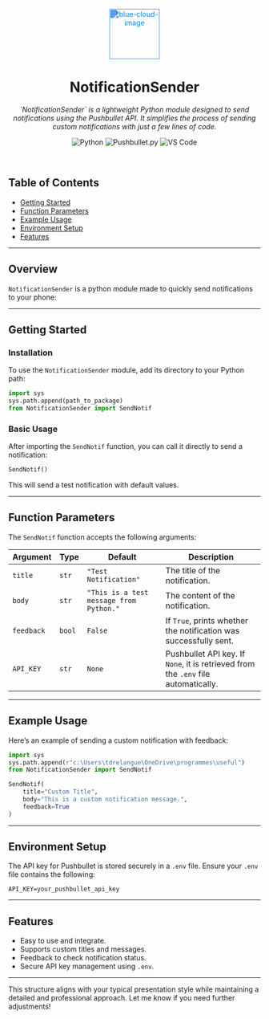 <p align="center">
  <img src="https://img.icons8.com/color/bell" width="100" alt="blue-cloud-image" style="filter: invert(32%) sepia(85%) saturate(3188%) hue-rotate(189deg) brightness(98%) contrast(95%);">
</p>
<p align="center">
    <h1 align="center">NotificationSender</h1>
</p>

<p align="center">
    <em>
    `NotificationSender` is a lightweight Python module designed to send notifications using the Pushbullet API. It simplifies the process of sending custom notifications with just a few lines of code.
    </em>
</p>

<p align="center"> 
  <img src="https://img.shields.io/badge/Python-3776AB.svg?style=flat&logo=Python&logoColor=white" alt="Python"> 
  <img src="https://img.shields.io/badge/Pushbullet.py-00C853.svg?style=flat&logo=pushbullet&logoColor=white" alt="Pushbullet.py">
  <img src="https://img.shields.io/badge/VS%20Code-007ACC.svg?style=flat&logo=visual-studio-code&logoColor=white" alt="VS Code">
</p>

<br>

## **Table of Contents**
- [Getting Started](#getting-started)
- [Function Parameters](#function-parameters)
- [Example Usage](#example-usage)
- [Environment Setup](#environment-setup)
- [Features](#features)

---

## **Overview**
`NotificationSender` is a python module made to quickly send notifications to your phone:

---

## **Getting Started**

### **Installation**
To use the `NotificationSender` module, add its directory to your Python path:

```python
import sys
sys.path.append(path_to_package)
from NotificationSender import SendNotif
```

### **Basic Usage**
After importing the `SendNotif` function, you can call it directly to send a notification:

```python
SendNotif()
```

This will send a test notification with default values.

---

## **Function Parameters**
The `SendNotif` function accepts the following arguments:

| **Argument** | **Type**    | **Default**           | **Description**                                                                 |
|--------------|-------------|-----------------------|---------------------------------------------------------------------------------|
| `title`      | `str`       | `"Test Notification"` | The title of the notification.                                                 |
| `body`       | `str`       | `"This is a test message from Python."` | The content of the notification.                                |
| `feedback`   | `bool`      | `False`              | If `True`, prints whether the notification was successfully sent.               |
| `API_KEY`    | `str`       | `None`               | Pushbullet API key. If `None`, it is retrieved from the `.env` file automatically. |

---

## **Example Usage**
Here’s an example of sending a custom notification with feedback:

```python
import sys
sys.path.append(r"c:\Users\tdrelangue\OneDrive\programmes\useful")
from NotificationSender import SendNotif

SendNotif(
    title="Custom Title",
    body="This is a custom notification message.",
    feedback=True
)
```

---

## **Environment Setup**
The API key for Pushbullet is stored securely in a `.env` file. Ensure your `.env` file contains the following:

```
API_KEY=your_pushbullet_api_key
```

---

## **Features**
- Easy to use and integrate.
- Supports custom titles and messages.
- Feedback to check notification status.
- Secure API key management using `.env`.

---

This structure aligns with your typical presentation style while maintaining a detailed and professional approach. Let me know if you need further adjustments!